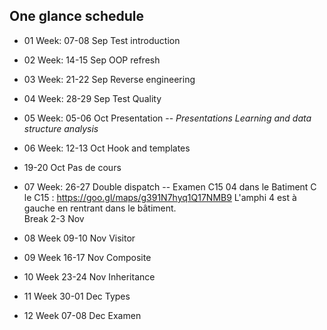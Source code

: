 ## One glance schedule

- 01 Week: 07-08 Sep Test introduction
- 02 Week: 14-15 Sep OOP refresh
- 03 Week: 21-22 Sep Reverse engineering
- 04 Week: 28-29 Sep Test Quality
- 05 Week: 05-06 Oct Presentation -- *Presentations Learning and data structure analysis*
- 06 Week: 12-13 Oct Hook and templates
- 19-20 Oct Pas de cours
- 07 Week: 26-27 Double dispatch
-- Examen  C15 04 dans le Batiment C
	le C15 : https://goo.gl/maps/g391N7hyq1Q17NMB9
	L'amphi 4 est à gauche en rentrant dans le bâtiment.	
Break 2-3 Nov

- 08 Week 09-10 Nov Visitor
- 09 Week 16-17 Nov Composite 
- 10 Week 23-24 Nov Inheritance
- 11 Week 30-01 Dec Types
- 12 Week 07-08 Dec Examen 


